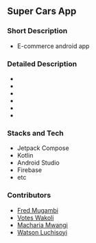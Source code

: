 ## Super Cars App
### Short Description
- E-commerce android app
### Detailed Description
- 
- 
- 
- 
-
-
### Stacks and Tech
- Jetpack Compose
- Kotlin
- Android Studio
- Firebase
- etc
### Contributors
- [Fred Mugambi]()
- [Votes Wakoli]()
- [Macharia Mwangi]()
- [Watson Luchisoyi]()

